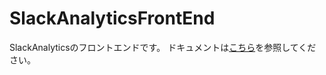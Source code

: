 # SlackAnalyticsFrontEnd
SlackAnalyticsのフロントエンドです。
ドキュメントは[こちら](https://github.com/k1e1n04/SlackAnalyticsDoc)を参照してください。

